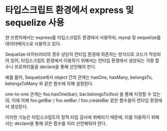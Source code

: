 # 타입스크립트 환경에서 express 및 sequelize 사용

현 브랜치에서는 express를 타입스크립트 환경에서 사용하되, mysql 및 sequelize를 데이터베이스로 사용하고 있다.

Sequelize 라이브러리의 경우 상당히 런타입 환경에 의존하는 방식으로 코드가 작성되어 있어, 타입스크립트 환경에서 이용하기 위해서는 런타임 환경에서 생성되는 각종 함수나 프로퍼티들을 declare을 통해 선언해야 한다.

예를 들어, Sequelize에서 object 간의 관계는 hasOne, hasMany, belongsTo, belongsToMany 와 같은 함수에 의해 설정된다.

one-to-one 관계는 foo.hasOne(bar); bar.belongsTo(foo) 을 통해 지정할 수 있는데, 이에 의해 foo.getBar / foo.setBar / foo.createBar 같은 함수들이 런타임 환경에서 생성된다.

이러한 기능은 타입스크립트의 정적 타입 검사에 위배되기 때문에, 이를 이용하기 위해서는 declare을 통해 모든 함수를 미리 선언해둬야 한다.
